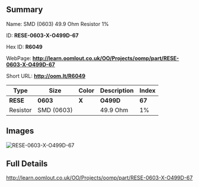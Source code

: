 

## Summary
 
Name:  SMD (0603) 49.9 Ohm Resistor 1% 

ID: __RESE-0603-X-O499D-67__

Hex ID: __R6049__

WebPage: __http://learn.oomlout.co.uk/OO/Projects/oomp/part/RESE-0603-X-O499D-67__

Short URL: __http://oom.lt/R6049__


| Type   | Size   | Color   | Description   | Index   |    
| ----- | ------   | ------   | -----   | ----   |    
| __RESE__   					| __0603__   					| __X__    						| __O499D__    					| __67__ |    
| Resistor		| SMD (0603)	| 		| 49.9 Ohm	| 1%	|

## Images
![RESE-0603-X-O499D-67](http://oomlout.com/oomp-gen/parts/RESE-0603-X-O499D-67/RESE-0603-X-O499D-67_420.jpg)

## Full Details

 http://learn.oomlout.co.uk/OO/Projects/oomp/part/RESE-0603-X-O499D-67

